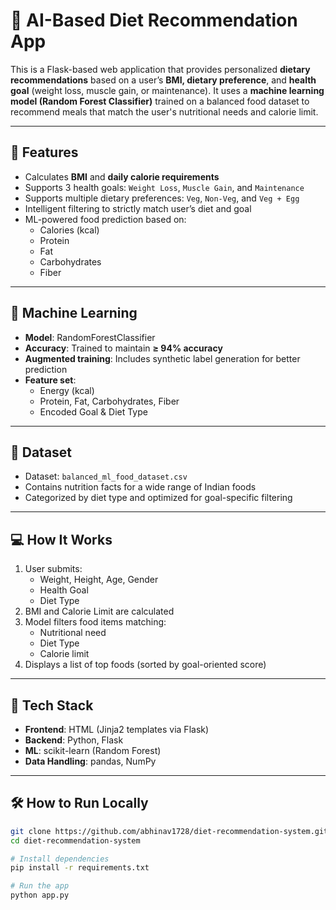 # 🥗 AI-Based Diet Recommendation App

This is a Flask-based web application that provides personalized **dietary recommendations** based on a user’s **BMI, dietary preference**, and **health goal** (weight loss, muscle gain, or maintenance). It uses a **machine learning model (Random Forest Classifier)** trained on a balanced food dataset to recommend meals that match the user's nutritional needs and calorie limit.

---

## 🚀 Features

- Calculates **BMI** and **daily calorie requirements**
- Supports 3 health goals: `Weight Loss`, `Muscle Gain`, and `Maintenance`
- Supports multiple dietary preferences: `Veg`, `Non-Veg`, and `Veg + Egg`
- Intelligent filtering to strictly match user’s diet and goal
- ML-powered food prediction based on:
  - Calories (kcal)
  - Protein
  - Fat
  - Carbohydrates
  - Fiber

---

## 🧠 Machine Learning

- **Model**: RandomForestClassifier
- **Accuracy**: Trained to maintain **≥ 94% accuracy**
- **Augmented training**: Includes synthetic label generation for better prediction
- **Feature set**:
  - Energy (kcal)
  - Protein, Fat, Carbohydrates, Fiber
  - Encoded Goal & Diet Type

---

## 📁 Dataset

- Dataset: `balanced_ml_food_dataset.csv`
- Contains nutrition facts for a wide range of Indian foods
- Categorized by diet type and optimized for goal-specific filtering

---

## 💻 How It Works

1. User submits:
   - Weight, Height, Age, Gender
   - Health Goal
   - Diet Type
2. BMI and Calorie Limit are calculated
3. Model filters food items matching:
   - Nutritional need
   - Diet Type
   - Calorie limit
4. Displays a list of top foods (sorted by goal-oriented score)

---

## 🧪 Tech Stack

- **Frontend**: HTML (Jinja2 templates via Flask)
- **Backend**: Python, Flask
- **ML**: scikit-learn (Random Forest)
- **Data Handling**: pandas, NumPy

---

## 🛠 How to Run Locally

```bash
git clone https://github.com/abhinav1728/diet-recommendation-system.git
cd diet-recommendation-system

# Install dependencies
pip install -r requirements.txt

# Run the app
python app.py
